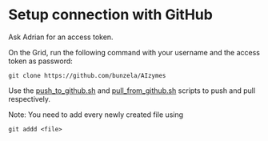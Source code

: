 # Setup connection with GitHub

Ask Adrian for an access token.

On the Grid, run the following command with your username and the access token as password:
```
git clone https://github.com/bunzela/AIzymes
```

Use the [push_to_github.sh](https://github.com/bunzela/AIzymes/blob/main/push_to_github.sh) and [pull_from_github.sh](https://github.com/bunzela/AIzymes/blob/main/pull_from_github.sh) scripts to push and pull respectively.

Note: You need to add every newly created file using
```
git addd <file>
```

